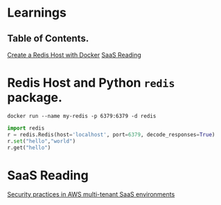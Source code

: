 # Learnings

## Table of Contents. 
[Create a Redis Host with Docker](#redis-host-and-python-redis-package)
[SaaS Reading](#SaaS-Reading)

# Redis Host and Python `redis` package.
```shell
docker run --name my-redis -p 6379:6379 -d redis
```
```python
import redis
r = redis.Redis(host='localhost', port=6379, decode_responses=True)
r.set("hello","world")
r.get("hello")
```

# SaaS Reading
[Security practices in AWS multi-tenant SaaS environments](https://aws.amazon.com/blogs/security/security-practices-in-aws-multi-tenant-saas-environments/)